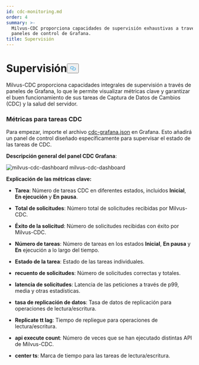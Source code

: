 ```yaml
---
id: cdc-monitoring.md
order: 4
summary: >-
  Milvus-CDC proporciona capacidades de supervisión exhaustivas a través de los
  paneles de control de Grafana.
title: Supervisión
---
```

<h1 id="Monitoring" class="common-anchor-header">Supervisión<button data-href="#Monitoring" class="anchor-icon" translate="no">
      <svg translate="no"
        aria-hidden="true"
        focusable="false"
        height="20"
        version="1.1"
        viewBox="0 0 16 16"
        width="16"
      >
        <path
          fill="#0092E4"
          fill-rule="evenodd"
          d="M4 9h1v1H4c-1.5 0-3-1.69-3-3.5S2.55 3 4 3h4c1.45 0 3 1.69 3 3.5 0 1.41-.91 2.72-2 3.25V8.59c.58-.45 1-1.27 1-2.09C10 5.22 8.98 4 8 4H4c-.98 0-2 1.22-2 2.5S3 9 4 9zm9-3h-1v1h1c1 0 2 1.22 2 2.5S13.98 12 13 12H9c-.98 0-2-1.22-2-2.5 0-.83.42-1.64 1-2.09V6.25c-1.09.53-2 1.84-2 3.25C6 11.31 7.55 13 9 13h4c1.45 0 3-1.69 3-3.5S14.5 6 13 6z"
        ></path>
      </svg>
    </button></h1><p>Milvus-CDC proporciona capacidades integrales de supervisión a través de paneles de Grafana, lo que le permite visualizar métricas clave y garantizar el buen funcionamiento de sus tareas de Captura de Datos de Cambios (CDC) y la salud del servidor.</p>
<h3 id="Metrics-for-CDC-tasks" class="common-anchor-header">Métricas para tareas CDC</h3><p>Para empezar, importe el archivo <a href="https://github.com/zilliztech/milvus-cdc/blob/main/server/configs/cdc-grafana.json">cdc-grafana.json</a> en Grafana. Esto añadirá un panel de control diseñado específicamente para supervisar el estado de las tareas de CDC.</p>
<p><strong>Descripción general del panel CDC Grafana</strong>:</p>
<p>
  
   <span class="img-wrapper"> <img translate="no" src="/docs/v2.4.x/assets/milvus-cdc-dashboard.png" alt="milvus-cdc-dashboard" class="doc-image" id="milvus-cdc-dashboard" />
   </span> <span class="img-wrapper"> <span>milvus-cdc-dashboard</span> </span></p>
<p><strong>Explicación de las métricas clave:</strong></p>
<ul>
<li><p><strong>Tarea</strong>: Número de tareas CDC en diferentes estados, incluidos <strong>Inicial</strong>, <strong>En ejecución</strong> y <strong>En pausa</strong>.</p></li>
<li><p><strong>Total de solicitudes</strong>: Número total de solicitudes recibidas por Milvus-CDC.</p></li>
<li><p><strong>Éxito de la solicitud</strong>: Número de solicitudes recibidas con éxito por Milvus-CDC.</p></li>
<li><p><strong>Número de tareas</strong>: Número de tareas en los estados <strong>Inicial</strong>, <strong>En pausa</strong> y <strong>En</strong> ejecución a lo largo del tiempo.</p></li>
<li><p><strong>Estado de la tarea</strong>: Estado de las tareas individuales.</p></li>
<li><p><strong>recuento de solicitudes</strong>: Número de solicitudes correctas y totales.</p></li>
<li><p><strong>latencia de solicitudes</strong>: Latencia de las peticiones a través de p99, media y otras estadísticas.</p></li>
<li><p><strong>tasa de replicación de datos</strong>: Tasa de datos de replicación para operaciones de lectura/escritura.</p></li>
<li><p><strong>Replicate tt lag</strong>: Tiempo de repliegue para operaciones de lectura/escritura.</p></li>
<li><p><strong>api execute count</strong>: Número de veces que se han ejecutado distintas API de Milvus-CDC.</p></li>
<li><p><strong>center ts</strong>: Marca de tiempo para las tareas de lectura/escritura.</p></li>
</ul>
